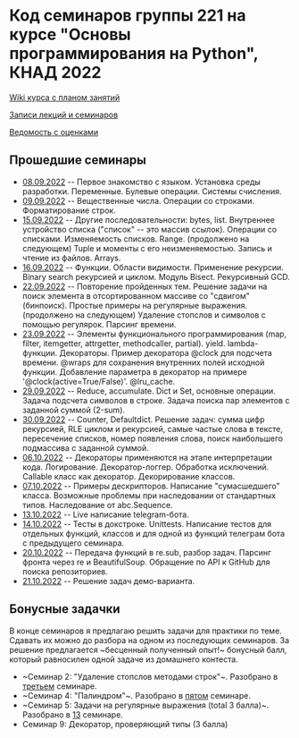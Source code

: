 # Код семинаров группы 221 на курсе "Основы программирования на Python", КНАД 2022

[Wiki курса с планом занятий](http://wiki.cs.hse.ru/%D0%9F%D1%80%D0%BE%D0%B3%D1%80%D0%B0%D0%BC%D0%BC%D0%B8%D1%80%D0%BE%D0%B2%D0%B0%D0%BD%D0%B8%D0%B5_%D0%BD%D0%B0_Python_%D0%9A%D0%9D%D0%90%D0%94_22/23)

[Записи лекций и семинаров](https://disk.yandex.ru/d/a8pqUSkd94Ehyg)

[Ведомость с оценками](https://docs.google.com/spreadsheets/d/1bai8MBrcFtNN8bbMRXEirJc3a-NHUZONeXtsTF77pSU/edit?usp=sharing)

## Прошедшие семинары
- [08.09.2022](seminar_1_intro.ipynb) -- Первое знакомство с языком. Установка среды разработки. Переменные. Булевые операции. Системы счисления.
- [09.09.2022](seminar_2_strings.ipynb) -- Вещественные числа. Операции со строками. Форматирование строк.
- [15.09.2022](seminar_3_sequences.ipynb) -- Другие последовательности: bytes, list. Внутреннее устройство списка ("список" -- это массив ссылок). Операции со списками. Изменяемость списков. Range. (продолжено на следующем) Tuple и моменты с его неизменяемостью. Запись и чтение из файлов. Arrays. 
- [16.09.2022](seminar_4_func_basics.ipynb) -- Функции. Области видимости. Применение рекурсии. Binary search рекурсией и циклом. Модуль Bisect. Рекурсивный GCD.
- [22.09.2022](seminar_5_regexp.ipynb) -- Повторение пройденных тем. Решение задачи на поиск элемента в отсортированном массиве со "сдвигом" (бинпоиск). Простые примеры на регулярные выражения. (продолжено на следующем) Удаление стопслов и символов с помощью регулярок. Парсинг времени. 
- [23.09.2022](seminar_6_decorators.ipynb) -- Элементы функционального программирования (map, filter, itemgetter, attrgetter, methodcaller, partial). yield. lambda-функции. Декораторы. Пример декоратора @clock для подсчета времени. @wraps для сохранения внутренних полей исходной функции. Добавление параметра в декоратор на примере '@clock(active=True/False)'. @lru_cache.
- [29.09.2022](seminar_7_dicts.ipynb) -- Reduce, accumulate. Dict и Set, основные операции. Задача подсчета символов в строке. Задача поиска пар элементов с заданной суммой (2-sum).
- [30.09.2022](seminar_8_various.ipynb) -- Counter, Defaultdict. Решение задач: сумма цифр рекурсией, RLE циклом и рекурсией, самые частые слова в тексте, пересечение списков, номер появления слова, поиск наибольшего подмассива с заданной суммой.
- [06.10.2022](seminar_9_classes_decos.ipynb) -- Декораторы применяются на этапе интерпретации кода. Логирование. Декоратор-логгер. Обработка исключений. Callable класс как декоратор. Декорирование классов.
- [07.10.2022](seminar_10_oops.ipynb) -- Примеры дескрипторов. Написание "сумасшедшего" класса. Возможные проблемы при наследовании от стандартных типов. Наследование от abc.Sequence.
- [13.10.2022](seminar_11_telegram.ipynb) -- Live написание telegram-бота.
- [14.10.2022](seminar_12_testing.ipynb) -- Тесты в докстроке. Unittests. Написание тестов для отдельных функций, классов и для одной из функций телеграм бота с предыдущего семинара.
- [20.10.2022](seminar_13_parsing.ipynb) -- Передача функций в re.sub, разбор задач. Парсинг фронта через re и BeautifulSoup. Обращение по API к GitHub для поиска репозиториев. 
- [21.10.2022](seminar_14_pre_exam.ipynb) -- Решение задач демо-варианта.



## Бонусные задачки
В конце семинаров я предлагаю решить задачи для практики по теме. Сдавать их можно до разбора на одном из последующих семинаров. 
За решение предлагается ~бесценный полученный опыт!~ бонусный балл, который равносилен одной задаче из домашнего контеста.

- ~Семинар 2: "Удаление стопслов методами строк"~. Разобрано в [третьем](seminar_3_sequences.ipynb) семинаре.
- ~Семинар 4: "Палиндром"~. Разобрано в [пятом](seminar_5_regexp.ipynb) семинаре.
- ~Семинар 5: Задачи на регулярные выражения (total 3 балла)~. Разобрано в [13](seminar_13_parsing.ipynb) семинаре.
- Семинар 9: Декоратор, проверяющий типы (3 балла)

